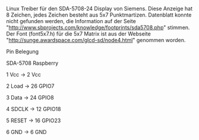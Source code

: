 Linux Treiber für den SDA-5708-24 Display von Siemens. Diese Anzeige hat 8
Zeichen, jedes Zeichen besteht aus 5x7 Punktmartizen. Datenblatt konnte nicht
gefunden werden, die Information auf der Seite
"http://www.sbprojects.com/knowledge/footprints/sda5708.php" stimmen. Der Font
(font5x7.h) für die 5x7 Matrix ist aus der Webseite
"http://sunge.awardspace.com/glcd-sd/node4.html" genommen worden.

Pin Belegung

SDA-5708   Raspberry

1 Vcc	->	2  Vcc

2 Load	->	26 GPIO7

3 Data	->	24 GPIO8

4 SDCLK	->	12 GPIO18

5 RESET	->	16 GPIO23

6 GND	->	6  GND

